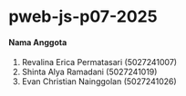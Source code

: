 # pweb-js-p07-2025

#### Nama Anggota
1. Revalina Erica Permatasari (5027241007)
2. Shinta Alya Ramadani (5027241019)
3. Evan Christian Nainggolan (5027241026)
